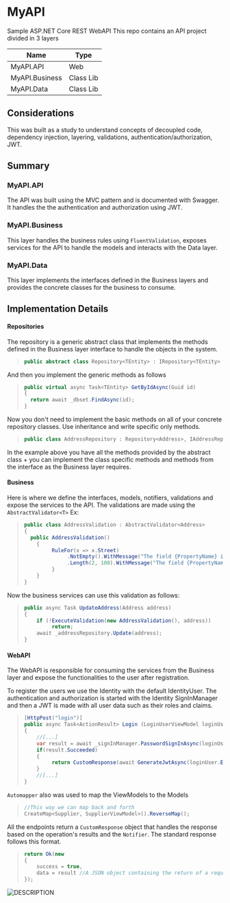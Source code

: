 
# MyAPI
Sample ASP.NET Core REST WebAPI
This repo contains an API project divided in 3 layers

|Name		   |Type	 |
|--------------|---------|
|MyAPI.API	   |Web		 |
|MyAPI.Business|Class Lib|
|MyAPI.Data	   |Class Lib|
## Considerations
This was built as a study to understand concepts of decoupled code, dependency injection, layering, validations, authentication/authorization, JWT.

## Summary
### MyAPI.API
The API was built using the MVC pattern and is documented with Swagger. 
It handles the the authentication and authorization using JWT.
### MyAPI.Business
This layer handles the business rules using `FluentValidation`, exposes services for the API to handle the models and interacts with the Data layer.
### MyAPI.Data
This layer implements the interfaces defined in the Business layers and provides the concrete classes for the business to consume.

## Implementation Details
#### Repositories
The repository is a generic abstract class that implements the methods defined in the Business layer interface to handle the objects in the system.

>```c#
>public abstract class Repository<TEntity> : IRepository<TEntity> where TEntity : Entity, new()

And then you implement the generic methods as follows

>```c#
>public virtual async Task<TEntity> GetByIdAsync(Guid id)
>{
>	return await _dbset.FindAsync(id);
>}

Now you don't need to implement the basic methods on all of your concrete repository classes. Use inheritance and write specific only methods.

>```c#
>public class AddressRepository : Repository<Address>, IAddressRepository


In the example above you have all the methods provided by the abstract class + you can implement the class specific methods and methods from the interface as the Business layer requires.

#### Business
Here is where we define the interfaces, models, notifiers, validations and expose the services to the API.
The validations are made using the `AbstractValidator<T>`
Ex:
>```c#
>public class AddressValidation : AbstractValidator<Address>
>{
>	public AddressValidation()
>     {
>          RuleFor(x => x.Street)
>               .NotEmpty().WithMessage("The field {PropertyName} is required.")
>               .Length(2, 100).WithMessage("The field {PropertyName} must be between {MinLenght} and {MaxLenght} characters.");
>          }
>     }
>}
Now the business services can use this validation as follows:

>```c#
>public async Task UpdateAddress(Address address)
>{
>     if (!ExecuteValidation(new AddressValidation(), address))
>          return;
>     await _addressRepository.Update(address);
>}

#### WebAPI
The WebAPI is responsible for consuming the services from the Business layer and expose the functionalities to the user after registration.

To register the users we use the Identity with the default IdentityUser. The authentication and authorization is started with the Identity SignInManager and then a JWT is made with all user data such as their roles and claims.
>```c#
> [HttpPost("login")]
>public async Task<ActionResult> Login (LoginUserViewModel loginUser)
>{
>     //[...]
>     var result = await _signInManager.PasswordSignInAsync(loginUser.Email, loginUser.Password, false, true);
>     if(result.Succeeded)
>     {
>          return CustomResponse(await GenerateJwtAsync(loginUser.Email));
>     }
>     //[...]
>}

``Automapper`` also was used to map the ViewModels to the Models
>```c#
>//This way we can map back and forth
>CreateMap<Supplier, SupplierViewModel>().ReverseMap();

All the endpoints return a ``CustomResponse`` object that handles the response based on the operation's results and the ``Notifier``. The standard response follows this format.

>```c#
>return Ok(new
>{
>     success = true,
>     data = result //A JSON object containing the return of a request
>});

![DESCRIPTION](https://img001.prntscr.com/file/img001/UvyekEKiQaG0zwvgm10EFw.png)
